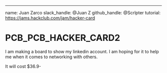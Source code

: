 
---
name: Juan Zarco
slack_handle: @Juan Z
github_handle: @Scrlpter
tutorial: https://jams.hackclub.com/jam/hacker-card

# PCB_PCB_HACKER_CARD2

<!-- Describe your board in 2-3 sentences. What are you making? What will it do? -->
I am making a board to show my linkedin account. I am hoping for it to help me when it comes to networking with others.
<!-- How much is it going to cost? -->
It will cost $36.9-
